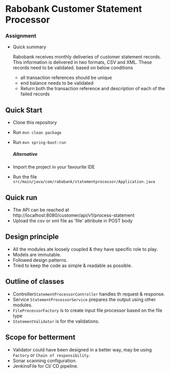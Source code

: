 # Rabobank Customer Statement Processor #

### Assignment ###

* Quick summary

  Rabobank receives monthly deliveries of customer statement records. This information is delivered in two formats, CSV and XML. These records need to be validated. based on below conditions
  
     * all transaction references should be unique
     * end balance needs to be validated 
     * Return both the transaction reference and description of each of the failed records

## Quick Start

 * Clone this repository
 * Run `mvn clean package`
 * Run `mvn spring-boot:run`
 
     ##### Alternative

 * Import the project in your favourite IDE
 * Run the file `src/main/java/com/rabobank/statementprocessor/Application.java`
 
## Quick run
 
 * The API can be reached at http://localhost:8080/customer/api/v1/process-statement
 * Upload the csv or xml file as 'file' attribute in POST body
 
## Design principle

* All the modules ate loosely coupled & they have specific role to play.
* Models are immutable.
* Followed design patterns.
* Tried to keep the code as simple & readable as possible.

## Outline of classes

* Controller```StatementProcessorController``` handles th request & response.
* Service ```StatementProcessorService``` prepares the output using other modules.
* ```FileProcessorFactory``` is to create input file processor based on the file type
* ```StatementValidator``` is for the validations.

## Scope for betterment

* Validator could have been designed in a better way, may be using `Factory` or `Chain of responsibility`.
* Sonar scanning configuration.
* JenkinsFile for CI/ CD pipeline.